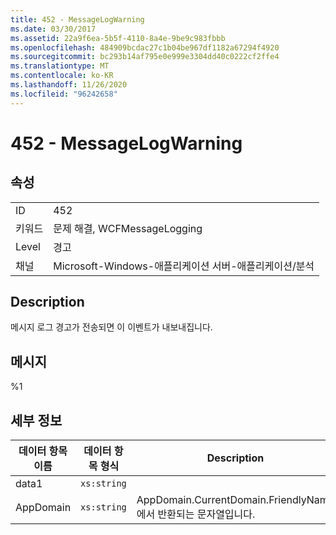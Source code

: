 ```yaml
---
title: 452 - MessageLogWarning
ms.date: 03/30/2017
ms.assetid: 22a9f6ea-5b5f-4110-8a4e-9be9c983fbbb
ms.openlocfilehash: 484909bcdac27c1b04be967df1182a67294f4920
ms.sourcegitcommit: bc293b14af795e0e999e3304dd40c0222cf2ffe4
ms.translationtype: MT
ms.contentlocale: ko-KR
ms.lasthandoff: 11/26/2020
ms.locfileid: "96242658"
---
```

# <a name="452---messagelogwarning"></a>452 - MessageLogWarning

## <a name="properties"></a>속성  
  
|||  
|-|-|  
|ID|452|  
|키워드|문제 해결, WCFMessageLogging|  
|Level|경고|  
|채널|Microsoft-Windows-애플리케이션 서버-애플리케이션/분석|  
  
## <a name="description"></a>Description  

 메시지 로그 경고가 전송되면 이 이벤트가 내보내집니다.  
  
## <a name="message"></a>메시지  

 %1  
  
## <a name="details"></a>세부 정보  
  
|데이터 항목 이름|데이터 항목 형식|Description|  
|--------------------|--------------------|-----------------|  
|data1|`xs:string`||  
|AppDomain|`xs:string`|AppDomain.CurrentDomain.FriendlyName에서 반환되는 문자열입니다.|
